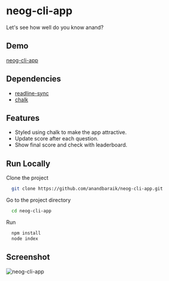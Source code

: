 
# neog-cli-app

Let's see how well do you know anand?

## Demo
[neog-cli-app](https://replit.com/@anandbaraik/neog-cli-app?embed=1&output=1)
## Dependencies
- [readline-sync](https://www.npmjs.com/package/readline-sync#utility_methods-questionint)
- [chalk](https://github.com/chalk/chalk#readme)


## Features

- Styled using chalk to make the app attractive.
- Update score after each question.
- Show final score and check with leaderboard.


## Run Locally

Clone the project

```bash
  git clone https://github.com/anandbaraik/neog-cli-app.git
```

Go to the project directory

```bash
  cd neog-cli-app
```

Run
```bash
  npm install
  node index
```

## Screenshot
![neog-cli-app](https://user-images.githubusercontent.com/31516195/181347350-be78ea8c-801d-4b6b-a569-b0decb709391.png)
